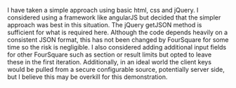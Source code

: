 I have taken a simple approach using basic html, css and jQuery. 
I considered using a framework like angularJS but decided that the simpler approach was best in this situation. 
The jQuery getJSON method is sufficient for what is required here. Although the code depends heavily on a consistent JSON format, this has not been changed by FourSquare for some time so the risk is negligible.
I also considered adding additional input fields for other FourSquare such as section or result limits but opted to leave these in the first iteration.
Additionally, in an ideal world the client keys would be pulled from a secure configurable source, potentially server side, but I believe this may be overkill for this demonstration.
